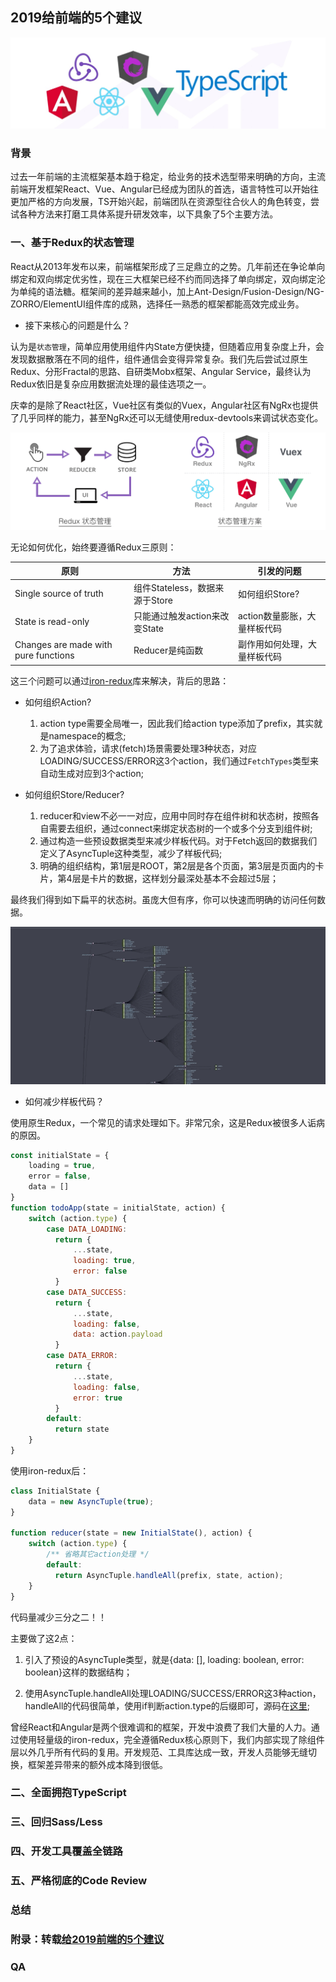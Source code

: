 ## 2019给前端的5个建议

![2019前端框架](/asserts/2019-FE-framework.png)

### 背景

过去一年前端的主流框架基本趋于稳定，给业务的技术选型带来明确的方向，主流前端开发框架React、Vue、Angular已经成为团队的首选，语言特性可以开始往更加严格的方向发展，TS开始兴起，前端团队在资源型往合伙人的角色转变，尝试各种方法来打磨工具体系提升研发效率，以下具象了5个主要方法。

### 一、基于Redux的状态管理

React从2013年发布以来，前端框架形成了三足鼎立的之势。几年前还在争论单向绑定和双向绑定优劣性，现在三大框架已经不约而同选择了单向绑定，双向绑定沦为单纯的语法糖。框架间的差异越来越小，加上Ant-Design/Fusion-Design/NG-ZORRO/ElementUI组件库的成熟，选择任一熟悉的框架都能高效完成业务。

* 接下来核心的问题是什么？

认为是`状态管理`，简单应用使用组件内State方便快捷，但随着应用复杂度上升，会发现数据散落在不同的组件，组件通信会变得异常复杂。我们先后尝试过原生Redux、分形Fractal的思路、自研类Mobx框架、Angular Service，最终认为Redux依旧是复杂应用数据流处理的最佳选项之一。

庆幸的是除了React社区，Vue社区有类似的Vuex，Angular社区有NgRx也提供了几乎同样的能力，甚至NgRx还可以无缝使用redux-devtools来调试状态变化。

![状态管理](/asserts/redux-state.png)

无论如何优化，始终要遵循Redux三原则：

| 原则 | 方法 | 引发的问题 |
| ----- | ----- | ----- |
| Single source of truth | 组件Stateless，数据来源于Store | 如何组织Store? |
| State is read-only | 只能通过触发action来改变State | action数量膨胀，大量样板代码 |
| Changes are made with pure functions | Reducer是纯函数 | 副作用如何处理，大量样板代码 |

这三个问题可以通过[iron-redux](https://github.com/nefe/iron-redux)库来解决，背后的思路：

* 如何组织Action?

  1. action type需要全局唯一，因此我们给action type添加了prefix，其实就是namespace的概念;
  2. 为了追求体验，请求(fetch)场景需要处理3种状态，对应LOADING/SUCCESS/ERROR这3个action，我们通过`FetchTypes`类型来自动生成对应到3个action;

* 如何组织Store/Reducer?

  1. reducer和view不必一一对应，应用中同时存在组件树和状态树，按照各自需要去组织，通过connect来绑定状态树的一个或多个分支到组件树;
  2. 通过构造一些预设数据类型来减少样板代码。对于Fetch返回的数据我们定义了AsyncTuple这种类型，减少了样板代码;
  3. 明确的组织结构，第1层是ROOT，第2层是各个页面，第3层是页面内的卡片，第4层是卡片的数据，这样划分最深处基本不会超过5层；

最终我们得到如下扁平的状态树。虽庞大但有序，你可以快速而明确的访问任何数据。

![Redux状态树](/asserts/redux-status.gif)

* 如何减少样板代码？

使用原生Redux，一个常见的请求处理如下。非常冗余，这是Redux被很多人诟病的原因。

```js
const initialState = {
    loading = true,
    error = false,
    data = []
}
function todoApp(state = initialState, action) {
    switch (action.type) {
        case DATA_LOADING:
          return {
              ...state,
              loading: true,
              error: false
          }
        case DATA_SUCCESS:
          return {
              ...state,
              loading: false,
              data: action.payload
          }
        case DATA_ERROR:
          return {
              ...state,
              loading: false,
              error: true
          }
        default:
          return state
    }
}
```

使用iron-redux后：

```js
class InitialState {
    data = new AsyncTuple(true);
}

function reducer(state = new InitialState(), action) {
    switch (action.type) {
        /** 省略其它action处理 */
        default: 
          return AsyncTuple.handleAll(prefix, state, action);
    }
}
```

代码量减少三分之二！！

主要做了这2点：

1. 引入了预设的AsyncTuple类型，就是{data: [], loading: boolean, error: boolean}这样的数据结构；

2. 使用AsyncTuple.handleAll处理LOADING/SUCCESS/ERROR这3种action，handleAll的代码很简单，使用if判断action.type的后缀即可，源码在[这里](https://github.com/nefe/iron-redux/blob/master/index.ts#L288);

曾经React和Angular是两个很难调和的框架，开发中浪费了我们大量的人力。通过使用轻量级的iron-redux，完全遵循Redux核心原则下，我们内部实现了除组件层以外几乎所有代码的复用。开发规范、工具库达成一致，开发人员能够无缝切换，框架差异带来的额外成本降到很低。

### 二、全面拥抱TypeScript

### 三、回归Sass/Less

### 四、开发工具覆盖全链路

### 五、严格彻底的Code Review

### 总结

### 附录：转载[给2019前端的5个建议](https://zhuanlan.zhihu.com/p/55357377)

### QA